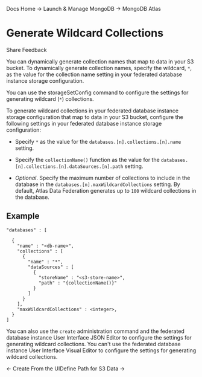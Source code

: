 Docs Home → Launch & Manage MongoDB → MongoDB Atlas

# Generate Wildcard Collections

Share Feedback

You can dynamically generate collection names that map to data in your S3
bucket. To dynamically generate collection names, specify the wildcard, `*`,
as the value for the collection name setting in your federated database
instance storage configuration.

You can use the storageSetConfig command to configure the settings for
generating wildcard (`*`) collections.

To generate wildcard collections in your federated database instance storage
configuration that map to data in your S3 bucket, configure the following
settings in your federated database instance storage configuration:

  * Specify `*` as the value for the `databases.[n].collections.[n].name` setting.

  * Specify the `collectionName()` function as the value for the `databases.[n].collections.[n].dataSources.[n].path` setting.

  *  _Optional_. Specify the maximum number of collections to include in the database in the `databases.[n].maxWildcardCollections` setting. By default, Atlas Data Federation generates up to `100` wildcard collections in the database.

## Example

    
    
    "databases" : [  
      
      {  
        "name" : "<db-name>",  
        "collections" : [  
          {  
            "name" : "*",  
            "dataSources" : [  
              {  
                "storeName" : "<s3-store-name>",  
                "path" : "{collectionName()}"  
              }  
            ]  
          }  
        ],  
        "maxWildcardCollections" : <integer>,  
      }  
    ]  
  
You can also use the `create` administration command and the federated
database instance User Interface JSON Editor to configure the settings for
generating wildcard collections. You can't use the federated database instance
User Interface Visual Editor to configure the settings for generating wildcard
collections.

← Create From the UIDefine Path for S3 Data →

